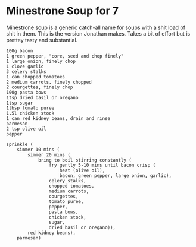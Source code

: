 Minestrone Soup for 7
=====================

Minestrone soup is a generic catch-all name for soups with a shit load of shit
in them. This is the version Jonathan makes. Takes a bit of effort but is
prettey tasty and substantial.

    100g bacon
    1 green pepper, "core, seed and chop finely"
    1 large onion, finely chop
    1 clove garlic
    3 celery stalks
    1 can chopped tomatoes
    2 medium carrots, finely chopped
    2 courgettes, finely chop
    100g pasta bows
    1tsp dried basil or oregano
    1tsp sugar
    1tbsp tomato puree
    1.5l chicken stock
    1 can red kidney beans, drain and rinse
    parmesan
    2 tsp olive oil
    pepper

    sprinkle (
        simmer 10 mins (
            simmer 20 mins (
                bring to boil stirring constantly (
                    fry gently 5-10 mins until bacon crisp (
                        heat (olive oil),
                        bacon, green pepper, large onion, garlic),
                    celery stalks,
                    chopped tomatoes,
                    medium carrots,
                    courgettes,
                    tomato puree,
                    pepper,
                    pasta bows,
                    chicken stock,
                    sugar,
                    dried basil or oregano)),
            red kidney beans),
        parmesan)
